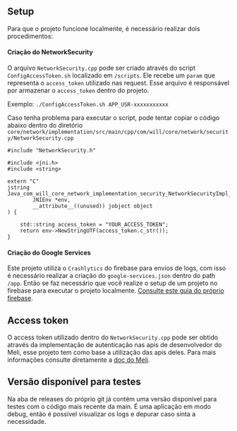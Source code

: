 ## Setup

Para que o projeto funcione localmente, é necessário realizar dois procedimentos:

#### Criação do NetworkSecurity

O arquivo `NetworkSecurity.cpp` pode ser criado através do script `ConfigAccessToken.sh` localizado em `/scripts`. Ele recebe um `param` que representa o `access_token` utilizado nas request. Esse arquivo é responsável por armazenar o `access_token` dentro do projeto.

Exemplo: `./ConfigAccessToken.sh APP_USR-xxxxxxxxxxx`

Caso tenha problema para executar o script, pode tentar copiar o código abaixo dentro do diretório `core/network/implementation/src/main/cpp/com/will/core/network/security/NetworkSecurity.cpp`

```
#include "NetworkSecurity.h"

#include <jni.h>
#include <string>

extern "C"
jstring Java_com_will_core_network_implementation_security_NetworkSecurityImpl_getAccessToken(
        JNIEnv *env,
        __attribute__((unused)) jobject object
) {

    std::string access_token = "YOUR_ACCESS_TOKEN";
    return env->NewStringUTF(access_token.c_str());
}
```
#### Criação do Google Services

Este projeto utiliza o `Crashlytics` do firebase para envios de logs, com isso é necessário realizar a criação do `google-services.json` dentro do path `/app`. Então se faz necessário que você realize o setup de um projeto no firebase para executar o projeto localmente. [Consulte este guia do próprio firebase](https://firebase.google.com/docs/android/setup?hl=pt-br#register-app).

## Access token

O access token utilizado dentro do `NetworkSecurity.cpp` pode ser obtido através da implementação de autenticação nas apis de desenvolvedor do Meli, esse projeto tem como base a utilização das apis deles. Para mais informações consulte diretamente a [doc do Meli](https://developers.mercadolivre.com.br/pt_br/crie-uma-aplicacao-no-mercado-livre).

## Versão disponível para testes

Na aba de releases do próprio git já contém uma versão disponível para testes com o código mais recente da main. É uma aplicação em modo debug, então é possível visualizar os logs e depurar caso sinta a necessidade.

